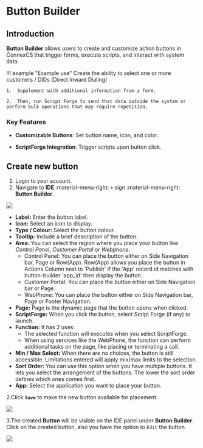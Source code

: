 # Button Builder

## Introduction

**Button Builder** allows users to create and customize action buttons in ConnexCS that trigger forms, execute scripts, and interact with system data.

!!! example "Example use"
    Create the ability to select one or more customers / DIDs (Direct Inward Dialing)

    1.  Supplement with additional information from a form.
    
    2.  Then, run Script Forge to send that data outside the system or perform bulk operations that may require repetition.

### Key Features

+ **Customizable Buttons**: Set button name, icon, and color.

+ **ScriptForge Integration**: Trigger scripts upon button click.

## Create new button

1. Login to your account.
2. Navigate to **IDE** :material-menu-right: `+` sign :material-menu-right: **Button Builder**.

<img src= "/apps/img/button_main.png">

+ **Label:** Enter the button label.
+ **Icon:** Select an icon to display.
+ **Type / Colour:** Select the button colour.
+ **Tooltip:** Include a brief description of the button.
+ **Area:** You can select the region where you place your button like *Control Panel*, *Customer Portal* or *Webphone*.
    + Control Panel: You can place the button either on Side Navigation bar, Page or Row(App). Row(App) allows you place the button in Actions Column next to 'Publish' if the 'App' record id matches with button-builder 'app_id' then display the button.
    + Customer Portal: You can place the button either on Side Navigation bar or Page.
    + WebPhone: You can place the button either on Side Navigation bar, Page or Footer Navigation.
+ **Page:** Page is the dynamic page that the button opens when clicked.
+ **ScriptForge:** When you click the button, select Script Forge (if any) to launch.
+ **Function:** It has 2 uses:
    + The selected function will executes when you select ScriptForge.
    + When using services like the WebPhone, the function can perform additional tasks on the page, like placing or terminating a call.
+ **Min / Max Select:** When there are no choices, the button is still accessible. Limitations entered will apply mix/max limits to the selection.
+ **Sort Order:** You can use this option when you have multiple buttons. It lets you select the arrangement of the buttons. The lower the sort order defines which ones comes first.
+ **App:** Select the application you want to place your button.

2.Click **`Save`** to make the new button available for placement.

<img src= "/apps/img/buttonbuilder2.png">

3.The created **Button** will be visible on the IDE panel under **Button Builder**. Click on the created button, also you have the option to `Edit` the button.

<img src= "/apps/img/button3.png">
